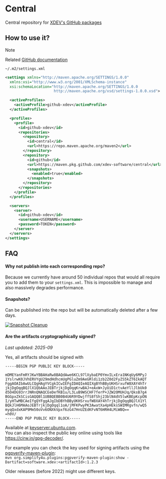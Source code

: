 # Central

Central repository for [XDEV's GitHub packages](https://github.com/orgs/xdev-software/packages?repo_name=central)

## How to use it?

> [!NOTE]
> Related [GitHub documentation](https://docs.github.com/en/packages/working-with-a-github-packages-registry/working-with-the-apache-maven-registry#authenticating-with-a-personal-access-token)

``~/.m2/settings.xml``
```xml
<settings xmlns="http://maven.apache.org/SETTINGS/1.0.0"
  xmlns:xsi="http://www.w3.org/2001/XMLSchema-instance"
  xsi:schemaLocation="http://maven.apache.org/SETTINGS/1.0.0
                      http://maven.apache.org/xsd/settings-1.0.0.xsd">

  <activeProfiles>
    <activeProfile>github-xdev</activeProfile>
  </activeProfiles>

  <profiles>
    <profile>
      <id>github-xdev</id>
      <repositories>
        <repository>
          <id>central</id>
          <url>https://repo.maven.apache.org/maven2</url>
        </repository>
        <repository>
          <id>github</id>
          <url>https://maven.pkg.github.com/xdev-software/central</url>
          <snapshots>
            <enabled>true</enabled>
          </snapshots>
        </repository>
      </repositories>
    </profile>
  </profiles>

  <servers>
    <server>
      <id>github-xdev</id>
      <username>USERNAME</username>
      <password>TOKEN</password>
    </server>
  </servers>
</settings>
```

## FAQ

#### Why not publish into each corresponding repo?

Because we currently have around 50 individual repos that would all require you to add them to your ``settings.xml``.
This is impossible to manage and also massively degrades performance.

#### Snapshots?

Can be published into the repo but will be automatically deleted after a few days.

[![Snapshot Cleanup](https://github.com/xdev-software/central/actions/workflows/snapshot-cleanup.yml/badge.svg)](https://github.com/xdev-software/central/actions/workflows/snapshot-cleanup.yml)

#### Are the artifacts cryptographically signed?

_Last updated: 2025-09_

Yes, all artifacts should be signed with
```
-----BEGIN PGP PUBLIC KEY BLOCK-----

mDMEYanFmRYJKwYBBAHaRw8BAQdAwe6KCL97lXybaEP0YmvILxEra1NKqUy6MPyJ
1YslrwK0JVhERVYgU29mdHdhcmUgPGluZm9AeGRldi1zb2Z0d2FyZS5kZT6IkAQT
FggAOAIbAwULCQgHAgYVCgkICwIEFgIDAQIeAQIXgBYhBByUKHSrxufW8XAY4hTr
jkjDgOqqBQJlX1QbAAoJEBTrjkjDgOqqKrwBAJ+eAxW+JyUiD1ctvAeYllJlbUk0
d5O4DG93rrJNRnQNAQCEeDefKB1u/L3LuB9WSCHF7ferP+JZW2OMUHJq/QksB7g4
BGGpxZkSCisGAQQBl1UBBQEBB0B4U6R9YDwjffS8fShj23blN4dV5lwKBEpKcpON
I/yHTwMBCAeIfgQYFggAJgIbDBYhBByUKHSrxufW8XAY4hTrjkjDgOqqBQJlX1Yl
BQkJlH6MAAoJEBTrjkjDgOqql1oA/jMFKPwyPK3AwatXa4pHEksSWIMRgvfn/wQ5
myqQxdxKAP9Mm50oVv6ONXkVpxf6zG47HnUZEdKFvNT6HRH4LMiWBQ==
=h0V/
-----END PGP PUBLIC KEY BLOCK-----
```

Available at [keyserver.ubuntu.com](https://keyserver.ubuntu.com/pks/lookup?search=1c942874abc6e7d6f17018e214eb8e48c380eaaa&fingerprint=on&op=index).<br/>
You can also inspect the public key online using tools like https://cirw.in/gpg-decoder/.

For example you can check the key used for signing artifacts using the [pgpverify-maven-plugin](https://github.com/s4u/pgpverify-maven-plugin):<br/>
`mvn org.simplify4u.plugins:pgpverify-maven-plugin:show -Dartifact=software.xdev:<artifactId>:1.2.3`

Older releases (before 2022) might use different keys.
